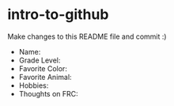 # intro-to-github
Make changes to this README file and commit :)

- Name:
- Grade Level:
- Favorite Color:
- Favorite Animal: 
- Hobbies:
- Thoughts on FRC: